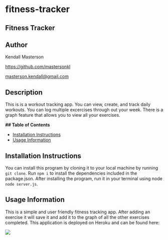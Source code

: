 # fitness-tracker

<h2> Fitness Tracker</h2> 

<h2> Author </h2>

Kendall Masterson

https://github.com/mastersonkl

masterson.kendall@gmail.com

<h2> Description </h2>

This is is a workout tracking app. You can view, create, and track daily workouts. You can log multiple excercises through out your week. There is a graph feature that allows you to view all your exercises.

**## Table of Contents**

- [Installation Instructions](#installation-instructions)
- [Usage Information](#usage-information)



## Installation Instructions

You can install this program by cloning it to your local machine by running `git clone`. Run `npm i` to install the dependencies included in the package.json. After installing the program, run it in your terminal using node `node server.js`.

## Usage Information

This is a simple and user friendly fitness tracking app. After adding an exercise it will save it and add it to the graph of all the other exercises completed. This application is deployed on Heroku and can be found here:


![](img/)